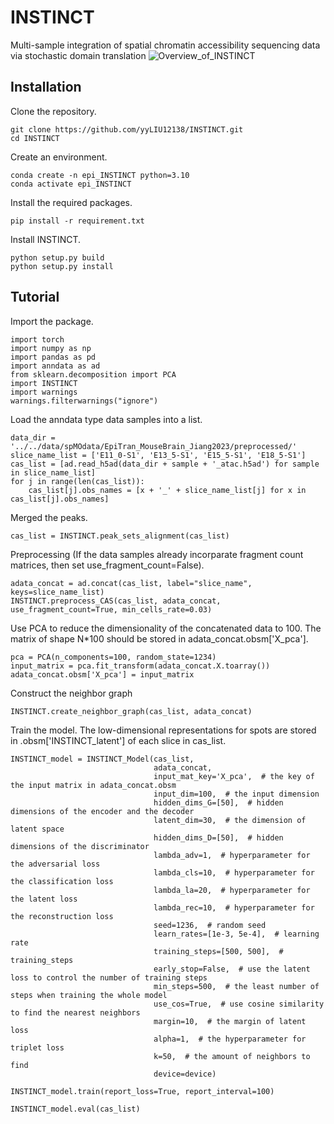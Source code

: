 # INSTINCT
Multi-sample integration of spatial chromatin accessibility sequencing data via stochastic domain translation
![Overview_of_INSTINCT](https://github.com/yyLIU12138/INSTINCT/assets/130898915/de84d937-361b-4083-af29-8b5ea03b58ec)


## Installation
Clone the repository. 

```
git clone https://github.com/yyLIU12138/INSTINCT.git
cd INSTINCT
```

Create an environment.

```
conda create -n epi_INSTINCT python=3.10
conda activate epi_INSTINCT
```

Install the required packages.

```
pip install -r requirement.txt
```

Install INSTINCT.

```
python setup.py build
python setup.py install
```


## Tutorial

Import the package.
```
import torch
import numpy as np
import pandas as pd
import anndata as ad
from sklearn.decomposition import PCA
import INSTINCT
import warnings
warnings.filterwarnings("ignore")
```

Load the anndata type data samples into a list.

```
data_dir = '../../data/spMOdata/EpiTran_MouseBrain_Jiang2023/preprocessed/'
slice_name_list = ['E11_0-S1', 'E13_5-S1', 'E15_5-S1', 'E18_5-S1']
cas_list = [ad.read_h5ad(data_dir + sample + '_atac.h5ad') for sample in slice_name_list]
for j in range(len(cas_list)):
    cas_list[j].obs_names = [x + '_' + slice_name_list[j] for x in cas_list[j].obs_names]
```

Merged the peaks.

```
cas_list = INSTINCT.peak_sets_alignment(cas_list)
```

Preprocessing (If the data samples already incorparate fragment count matrices, then set use_fragment_count=False).

```
adata_concat = ad.concat(cas_list, label="slice_name", keys=slice_name_list)
INSTINCT.preprocess_CAS(cas_list, adata_concat, use_fragment_count=True, min_cells_rate=0.03)
```

Use PCA to reduce the dimensionality of the concatenated data to 100. The matrix of shape N*100 should be stored in adata_concat.obsm['X_pca'].

```
pca = PCA(n_components=100, random_state=1234)
input_matrix = pca.fit_transform(adata_concat.X.toarray())
adata_concat.obsm['X_pca'] = input_matrix
```

Construct the neighbor graph

```
INSTINCT.create_neighbor_graph(cas_list, adata_concat)
```

Train the model. 
The low-dimensional representations for spots are stored in .obsm['INSTINCT_latent'] of each slice in cas_list.

```
INSTINCT_model = INSTINCT_Model(cas_list,
                                adata_concat,
                                input_mat_key='X_pca',  # the key of the input matrix in adata_concat.obsm
                                input_dim=100,  # the input dimension
                                hidden_dims_G=[50],  # hidden dimensions of the encoder and the decoder
                                latent_dim=30,  # the dimension of latent space
                                hidden_dims_D=[50],  # hidden dimensions of the discriminator
                                lambda_adv=1,  # hyperparameter for the adversarial loss
                                lambda_cls=10,  # hyperparameter for the classification loss
                                lambda_la=20,  # hyperparameter for the latent loss
                                lambda_rec=10,  # hyperparameter for the reconstruction loss
                                seed=1236,  # random seed
                                learn_rates=[1e-3, 5e-4],  # learning rate
                                training_steps=[500, 500],  # training_steps
                                early_stop=False,  # use the latent loss to control the number of training steps
                                min_steps=500,  # the least number of steps when training the whole model
                                use_cos=True,  # use cosine similarity to find the nearest neighbors
                                margin=10,  # the margin of latent loss
                                alpha=1,  # the hyperparameter for triplet loss
                                k=50,  # the amount of neighbors to find
                                device=device)

INSTINCT_model.train(report_loss=True, report_interval=100)

INSTINCT_model.eval(cas_list)
```



